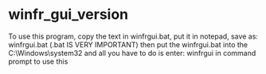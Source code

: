 # winfr_gui_version
To use this program, copy the text in winfrgui.bat, put it in notepad, save as: winfrgui.bat (.bat IS VERY IMPORTANT) then put the winfrgui.bat into the C:\Windows\system32 and all you have to do is enter: winfrgui in command prompt to use this

